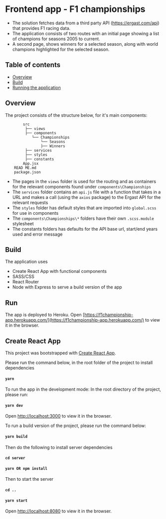 # Frontend app - F1 championships

- The solution fetches data from a third party API (https://ergast.com/api) that provides F1 racing data. 
- The application consists of two routes with an initial page showing a list of champions for seasons 2005 to current.
- A second page, shows winners for a selected season, along with world champions highlighted for the selected season. 

## Table of contents

  - [Overview](#overview)
  - [Build](#build)
  - [Running the application](#run)

## Overview

The project consists of the structure below, for it's main components:

```.
        src
         ├── views    
         ├── components
            └── Championships
                └── Seasons
                ├── Winners
         ├── services
         ├── styles
         ├── constants
        App.jsx
    READ ME.md
    package.json
```

- The pages in the `views` folder is used for the routing and as containers for the relevant components found under `components\Championships`
- The `services` folder contains an `api.js` file with a function that takes in a URL and makes a call (using the `axios` package) to the Ergast API for the relevant requests
- The `styles` folder has default styles that are imported into `global.scss` for use in components
- The `components\Championships\*` folders have their own `.scss.module` stylesheet
- The constants folders has defaults for the API base url, start/end years used and error message

## Build

The application uses
- Create React App with functional components
- SASS/CSS
- React Router
- Node with Express to serve a build version of the app

## Run

The app is deployed to Heroku. 
Open [https://f1championship-app.herokuapp.com/](https://f1championship-app.herokuapp.com/) to view it in the browser.

## Create React App

This project was bootstrapped with [Create React App](https://github.com/facebook/create-react-app).

Please run the command below, in the root folder of the project to install dependencies
#### `yarn`

To run the app in the development mode:
In the root directory of the project, please run:
#### `yarn dev`

Open [http://localhost:3000](http://localhost:3000) to view it in the browser.

To run a build version of the project, please run the command below:
#### `yarn build`

Then do the following to install server dependencies
#### `cd server `
#### `yarn OR npm install`

Then to start the server
#### `cd ..`
#### `yarn start`

Open [http://localhost:8080](http://localhost:8080) to view it in the browser.
